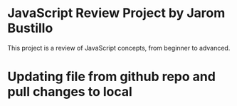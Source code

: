 # JavaScript Review Project by Jarom Bustillo
This project is a review of JavaScript concepts, from beginner to advanced.

# Updating file from github repo and pull changes to local
